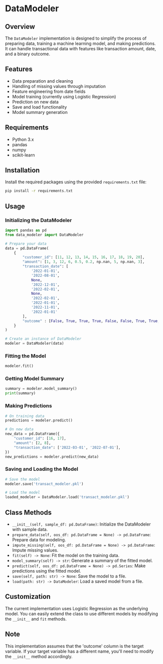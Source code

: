 # DataModeler

## Overview

The `DataModeler` implementation is designed to simplify the process of preparing data, training a machine learning model, and making predictions. 
It can handle transactional data with features like transaction amount, date, and a binary outcome.

## Features

- Data preparation and cleaning
- Handling of missing values through imputation
- Feature engineering from date fields
- Model training (currently using Logistic Regression)
- Prediction on new data
- Save and load functionality
- Model summary generation

## Requirements

- Python 3.x
- pandas
- numpy
- scikit-learn

## Installation

Install the required packages using the provided `requirements.txt` file:

```bash
pip install -r requirements.txt
```

## Usage

### Initializing the DataModeler

```python
import pandas as pd
from data_modeler import DataModeler

# Prepare your data
data = pd.DataFrame(
    {
        "customer_id": [11, 12, 13, 14, 15, 16, 17, 18, 19, 20],
        "amount": [1, 3, 12, 6, 0.5, 0.2, np.nan, 5, np.nan, 3],
        "transaction_date": [
            '2022-01-01',
            '2022-08-01',
            None,
            '2022-12-01',
            '2022-02-01',
            None,
            '2022-02-01',
            '2022-01-01',
            '2022-11-01',
            '2022-01-01'
        ],
        "outcome" : [False, True, True, True, False, False, True, True, True, False]
    }
)

# Create an instance of DataModeler
modeler = DataModeler(data)
```

### Fitting the Model

```python
modeler.fit()
```

### Getting Model Summary

```python
summary = modeler.model_summary()
print(summary)
```

### Making Predictions

```python
# On training data
predictions = modeler.predict()

# On new data
new_data = pd.DataFrame({
    "customer_id": [16, 17],
    "amount": [2, 8],
    "transaction_date": ['2022-03-01', '2022-07-01'],
})
new_predictions = modeler.predict(new_data)
```

### Saving and Loading the Model

```python
# Save the model
modeler.save('transact_modeler.pkl')

# Load the model
loaded_modeler = DataModeler.load('transact_modeler.pkl')
```

## Class Methods

- `__init__(self, sample_df: pd.DataFrame)`: Initialize the DataModeler with sample data.
- `prepare_data(self, oos_df: pd.DataFrame = None) -> pd.DataFrame`: Prepare data for modeling.
- `impute_missing(self, oos_df: pd.DataFrame = None) -> pd.DataFrame`: Impute missing values.
- `fit(self) -> None`: Fit the model on the training data.
- `model_summary(self) -> str`: Generate a summary of the fitted model.
- `predict(self, oos_df: pd.DataFrame = None) -> pd.Series`: Make predictions using the fitted model.
- `save(self, path: str) -> None`: Save the model to a file.
- `load(path: str) -> DataModeler`: Load a saved model from a file.

## Customization

The current implementation uses Logistic Regression as the underlying model. You can easily extend the class to use different models by modifying the `__init__` and `fit` methods.

## Note

This implementation assumes that the 'outcome' column is the target variable. If your target variable has a different name, you'll need to modify the `__init__` method accordingly.
